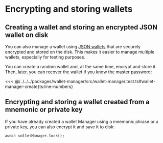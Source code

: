 # Encrypting and storing wallets

## Creating a wallet and storing an encrypted JSON wallet on disk

You can also manage a wallet using [JSON wallets](https://cryptobook.nakov.com/symmetric-key-ciphers/ethereum-wallet-encryption) that are securely encrypted and stored on the disk. This makes it easier to manage multiple wallets, especially for testing purposes.

You can create a random wallet and, at the same time, encrypt and store it. Then, later, you can recover the wallet if you know the master password:

<<< @/../../../packages/wallet-manager/src/wallet-manager.test.ts#wallet-manager-create{ts:line-numbers}

## Encrypting and storing a wallet created from a mnemonic or private key

If you have already created a wallet Manager using a mnemonic phrase or a private key, you can also encrypt it and save it to disk:

<!-- TODO: stop using hardcoded snippets -->

```ts:line-numbers
await walletManager.lock();
```
